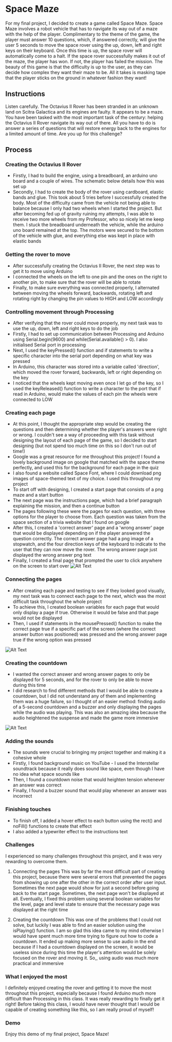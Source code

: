 # Space Maze

For my final project, I decided to create a game called Space Maze. Space Maze involves a robot vehicle that has to navigate its way out of a maze with the help of the player. Complimentary to the theme of the game, the player must answer 10 questions, which, if answered correctly, will give the user 5 seconds to move the space rover using the up, down, left and right keys on their keyboard. Once this time is up, the space rover will automatically come to a halt. If the space rover successfully makes it out of the maze, the player has won. If not, the player has failed the mission. The beauty of this game is that the difficulty is up to the user, as they can decide how complex they want their maze to be. All it takes is masking tape that the player sticks on the ground in whatever fashion they want!

## Instructions

Listen carefully. The Octavius II Rover has been stranded in an unknown land on Scitra Galactica and its engines are faulty. It appears to be a maze. You have been tasked with the most important task of the century: helping the Octavius II Rover navigate its way out of there. All you have to do is answer a series of questions that will restore energy back to the engines for a limited amount of time. Are you up for this challenge?

## Process

### Creating the Octavius II Rover

- Firstly, I had to build the engine, using a breadboard, an arduino uno board and a couple of wires. The schematic below details how this was set up
- Secondly, I had to create the body of the rover using cardboard, elastic bands and glue. This took about 5 tries before I successfully created the body. Most of the difficulty came from the vehicle not being able to balance because I only had two wheels when I started the project. But after becoming fed up of gravity ruining my attempts, I was able to receive two more wheels from my Professor, who so nicely let me keep them. I stuck the breadboard underneath the vehicle, while the arduino uno board remained at the top. The motors were secured to the bottom of the vehicle with glue, and everything else was kept in place with elastic bands

### Getting the rover to move

- After successfully creating the Octavius II Rover, the next step was to get it to move using Arduino
- I connected the wheels on the left to one pin and the ones on the right to another pin, to make sure that the rover will be able to rotate
- Finally, to make sure everything was connected properly, I alternated between moving the wheels forward, backwards, rotating left and rotating right by changing the pin values to HIGH and LOW accordingly

### Controlling movement through Processing

- After verifying that the rover could move properly, my next task was to use the up, down, left and right keys to do the job
- Firstly, I had to set up communication between Processing and Arduino using Serial.begin(9600) and while(Serial.available() > 0). I also initialised Serial port in processing
- Next, I used the keyPressed() function and if statements to write a specific character into the serial port depending on what key was pressed
- In Arduino, this character was stored into a variable called 'direction', which moved the rover forward, backwards, left or right depending on the key
- I noticed that the wheels kept moving even once I let go of the key, so I used the keyReleased() function to write a character to the port that if read in Arduino, would make the values of each pin the wheels were connected to LOW

### Creating each page

- At this point, I thought the appropriate step would be creating the questions and then determining whether the player's answers were right or wrong. I couldn't see a way of proceeding with this task without designing the layout of each page of the game, so I decided to start designing (but not spend too much time on this so I don't run out of time!)
- Google was a great resource for me throughout this project! I found a lovely background image on google that matched with the space theme perfectly, and used this for the background for each page in the quiz
- I also found a website called Space Font, where I could download png images of space-themed text of my choice. I used this throughout my project
- To start off with designing, I created a start page that consists of a png maze and a start button
- The next page was the instructions page, which had a brief paragraph explaining the mission, and then a continue button
- The pages following these were the pages for each question, with three options for the player to choose from. Each question was taken from the space section of a trivia website that I found on google
- After this, I created a 'correct answer' page and a 'wrong answer' page that would be displayed depending on if the player answered the question correctly. The correct answer page had a png image of a stopwatch, and the four direction keys of the keyboard to indicate to the user that they can now move the rover. The wrong answer page just displayed the wrong answer png text
- Finally, I created a final page that prompted the user to click anywhere on the screen to start over
![Alt Text](https://github.com/deborah-74/IntrotoIM/blob/main/Final%20Project/Screenshot%202021-05-05%20at%2023.32.09.png)

### Connecting the pages
- After creating each page and testing to see if they looked good visually, my next task was to connect each page to the next, which was the most difficult task throughout the whole project
- To achieve this, I created boolean variables for each page that would only display a page if true. Otherwise it would be false and that page would not be displayed
- Then, I used if statements in the mousePressed() function to make the correct page true if a specific part of the screen (where the correct answer button was positioned) was pressed and the wrong answer page true if the wrong option was pressed

![Alt Text](https://github.com/deborah-74/IntrotoIM/blob/main/Final%20Project/Screenshot%202021-05-05%20at%2023.31.29.png)

### Creating the countdown

- I wanted the correct answer and wrong answer pages to only be displayed for 5 seconds, and for the rover to only be able to move during this time
- I did research to find different methods that I would be able to create a countdown, but I did not understand any of them and implementing them was a huge failure, so I thought of an easier method: finding audio of a 5-second countdown and a buzzer and only displaying the pages while the audio was playing. This was also an amazing idea because the audio heightened the suspense and made the game more immersive

![Alt Text](https://github.com/deborah-74/IntrotoIM/blob/main/Final%20Project/Screenshot%202021-05-05%20at%2023.32.49.png)

### Adding the sounds

- The sounds were crucial to bringing my project together and making it a cohesive whole
- Firstly, I found background music on YouTube - I used the Interstellar soundtrack because it really does sound like space, even though I have no idea what space sounds like
- Then, I found a countdown noise that would heighten tension whenever an answer was correct
- Finally, I found a buzzer sound that would play whenever an answer was incorrect

### Finishing touches

- To finish off, I added a hover effect to each button using the rect() and noFill() functions to create that effect
- I also added a typewriter effect to the instructions text

### Challenges

I experienced so many challenges throughout this project, and it was very rewarding to overcome them.

1) Connecting the pages
This was by far the most difficult part of creating this project, because there were several errors that prevented the pages from showing up one after the other in the correct order after user input. Sometimes the next page would show for just a second before going back to the start page. Sometimes, the next page won't be displayed at all. Eventually, I fixed this problem using several boolean variables for the level, page and level state to ensure that the necessary page was displayed at the right time

2) Creating the countdown
This was one of the problems that I could not solve, but luckily I was able to find an easier solution using the isPlaying() function. I am so glad this idea came to my mind otherwise I would have spent much more time trying to figure out how to code a countdown. It ended up making more sense to use audio in the end because if I had a countdown displayed on the screen, it would be useless since during this time the player's attention would be solely focused on the rover and moving it. So,, using audio was much more practical and immersive

### What I enjoyed the most

I definitely enjoyed creating the rover and getting it to move the most throughout this project, especially because I found Arduino much more difficult than Processing in this class. It was really rewarding to finally get it right! Before taking this class, I would have never thought that I would be capable of creating something like this, so I am really proud of myself!

### Demo

Enjoy this demo of my final project, Space Maze!

